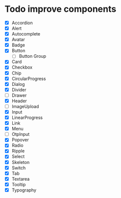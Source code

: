 # Todo improve components

- [x] Accordion
- [x] Alert
- [x] Autocomplete
- [x] Avatar
- [x] Badge
- [x] Button
  - [ ] Button Group
- [x] Card
- [x] Checkbox
- [x] Chip
- [x] CircularProgress
- [x] Dialog
- [x] Divider
- [ ] Drawer
- [x] Header
- [ ] ImageUpload
- [x] Input
- [x] LinearProgress
- [x] Link
- [x] Menu
- [ ] OtpInput
- [x] Popover
- [x] Radio
- [x] Ripple
- [x] Select
- [x] Skeleton
- [x] Switch
- [x] Tab
- [x] Textarea
- [x] Tooltip
- [x] Typography
